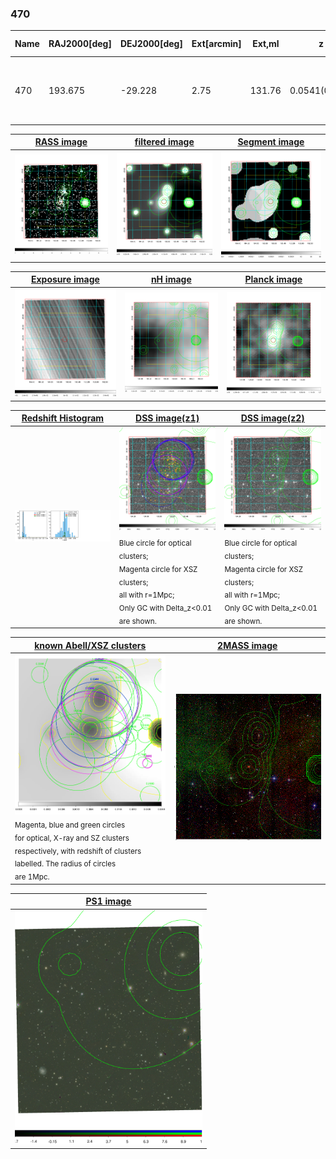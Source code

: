 <div STYLE="page-break-after: always;"></div>

### 470

|Name|RAJ2000[deg]|DEJ2000[deg] |Ext[arcmin]| Ext,ml | z | z_src| C|GC(XSZ,Delta_z<0.01)| GC(OPT,Delta_z<0.01)|GC| R_sig[arcmin] | R500[arcmin] | R500[Mpc]| CRsig[c/s] | CR500[c/s] |L500[1E44 erg/s]|F500[1E-12 erg/s/cm^2]| M500[1E14 Msun]|Tx[keV]|Cnt_sig|Beta|Rc[arcmin]|Comment|Alias|
|---|---|---|---|---|---|------|---|--------|---------|----------|---|---|---|---|---|---|---|---|---|---|---|---|---|---|
|470| 193.675| -29.228| 2.75| 131.76| 0.0541(0.005)| z1, z_xsz| B| MCXC, PSZ2, Tar, XB| A, N| A, MCXC, N, PSZ2, Tar, W, XB| 13.675| 14.623| 0.923| 0.687(0.063)| 0.695(0.064)| 0.861(0.035)| 12.367(0.508)| 2.36(0.05)| 3.70(0.05)| 273.1| 0.562(-0.041+0.065)| 2.541(-0.495+0.716)| -| k342|

|[RASS image](../image/470/470_img.pdf)|[filtered image](../image/470/470_fil.pdf)|[Segment image](../image/470/470_seg.pdf)|
|-------------------|--------------------|-------------------|
| <img src="../image/470/470_img.png" width="300">  | <img src="../image/470/470_fil.png" width="300">   | <img src="../image/470/470_seg.png" width="300">  |

|[Exposure image](../image/470/470_mex.pdf)| [nH image](../image/470/470_nh.pdf)| [Planck image](../image/470/470_p.pdf)|
|-------------------|--------------------|-------------------|
|<img src="../image/470/470_mex.png" width="300">   | <img src="../image/470/470_nh.png" width="300">    | <img src="../image/470/470_p.png" width="300"> |

|[Redshift Histogram](../image/470/470_zg.pdf) | [DSS image(z1)](../image/470/470_dss_z1.pdf)      |  [DSS image(z2)](../image/470/470_dss_z2.pdf)    |
|-------------------|--------------------|-------------------|
|<img src="../image/470/470_zg.png" width="300"> |<img src="../image/470/470_dss_z1.png" width="300"> <sub><br>Blue circle for optical clusters; <br>Magenta circle for XSZ clusters; <br>all with r=1Mpc; <br>Only GC with Delta_z<0.01 are shown. </sub>| <img src="../image/470/470_dss_z2.png" width="300"><sub><br>Blue circle for optical clusters; <br>Magenta circle for XSZ clusters; <br>all with r=1Mpc; <br>Only GC with Delta_z<0.01 are shown. </sub> |

|[known Abell/XSZ clusters](../image/470/470_gc.pdf) | [2MASS image](../image/470/470_2mass.pdf)      |
|-------------------|-------------------|
|<img src=../image/470/470_gc.png width="300"> <br><sub>Magenta, blue and green circles <br>for optical, X-ray and SZ clusters <br>respectively, with redshift of clusters <br>labelled. The radius of circles <br>are 1Mpc.</sub>|<img src="../image/470/470_2mass.png" width="300">  |

|[PS1 image](../image/470/470_ps1.pdf)            |
|-------------------|
| <img src="../image/470/470_ps1.pdf" width="300">  |
